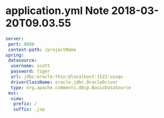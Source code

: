 application.yml Note 2018-03-20T09.03.55
========================
```yml
server:
 port: 8080
 context-path: /projectName
spring:
 datasource:
  username: scott
  password: tiger
  url: jdbc:oracle:thin:@localhost:1521:uioqv
  driverClassName: oracle.jdbc.OracleDriver
  type: org.apache.comments.dbcp.BasicDataSource
 mvc:
  view:
   prefix: /
   suffix: .jsp
```
